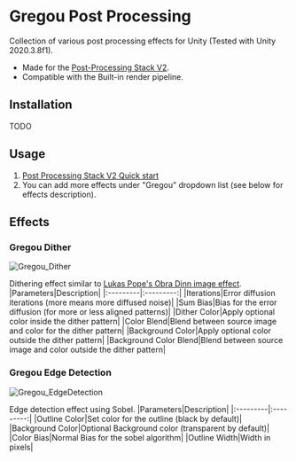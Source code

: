 # Gregou Post Processing

Collection of various post processing effects for Unity (Tested with Unity 2020.3.8f1).
- Made for the [Post-Processing Stack V2](https://docs.unity3d.com/Packages/com.unity.postprocessing@3.1/manual/index.html).
- Compatible with the Built-in render pipeline.

## Installation
TODO

## Usage

1. [Post Processing Stack V2 Quick start](https://docs.unity3d.com/Packages/com.unity.postprocessing@3.1/manual/Quick-start.html)
2. You can add more effects under "Gregou" dropdown list (see below for effects description).

## Effects

### Gregou Dither
![Gregou_Dither](https://user-images.githubusercontent.com/9194561/118359398-81535f00-b583-11eb-90b8-c26d679da9d9.gif)

Dithering effect similar to [Lukas Pope's Obra Dinn image effect](https://forums.tigsource.com/?topic=40832.0).
|Parameters|Description|
|:---------|:---------:|
|Iterations|Error diffusion iterations (more means more diffused noise)|
|Sum Bias|Bias for the error diffusion (for more or less aligned patterns)|
|Dither Color|Apply optional color inside the dither pattern|
|Color Blend|Blend between source image and color for the dither pattern|
|Background Color|Apply optional color outside the dither pattern|
|Background Color Blend|Blend between source image and color outside the dither pattern|

### Gregou Edge Detection
![Gregou_EdgeDetection](https://user-images.githubusercontent.com/9194561/118359401-831d2280-b583-11eb-8a00-5847fc101010.gif)

Edge detection effect using Sobel.
|Parameters|Description|
|:---------|:---------:|
|Outline Color|Set color for the outline (black by default)|
|Background Color|Optional Background color (transparent by default)|
|Color Bias|Normal Bias for the sobel algorithm|
|Outline Width|Width in pixels|
